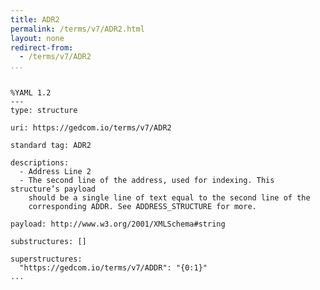 ```yaml
---
title: ADR2
permalink: /terms/v7/ADR2.html
layout: none
redirect-from:
  - /terms/v7/ADR2
...
```


```

%YAML 1.2
---
type: structure

uri: https://gedcom.io/terms/v7/ADR2

standard tag: ADR2

descriptions:
  - Address Line 2
  - The second line of the address, used for indexing. This structure’s payload
    should be a single line of text equal to the second line of the
    corresponding ADDR. See ADDRESS_STRUCTURE for more.

payload: http://www.w3.org/2001/XMLSchema#string

substructures: []

superstructures:
  "https://gedcom.io/terms/v7/ADDR": "{0:1}"
...

```
